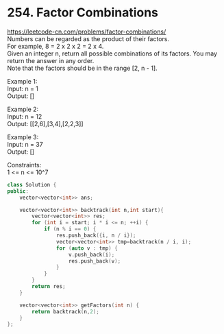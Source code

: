 # 254. Factor Combinations
https://leetcode-cn.com/problems/factor-combinations/  
Numbers can be regarded as the product of their factors.  
For example, 8 = 2 x 2 x 2 = 2 x 4.  
Given an integer n, return all possible combinations of its factors. You may return the answer in any order.  
Note that the factors should be in the range [2, n - 1].  

Example 1:  
Input: n = 1  
Output: []  

Example 2:  
Input: n = 12  
Output: [[2,6],[3,4],[2,2,3]]  

Example 3:  
Input: n = 37  
Output: []  

Constraints:  
1 <= n <= 10^7  

``` cpp
class Solution {
public:
    vector<vector<int>> ans;

    vector<vector<int>> backtrack(int n,int start){
        vector<vector<int>> res;
        for (int i = start; i * i <= n; ++i) {
            if (n % i == 0) {
                res.push_back({i, n / i});
                vector<vector<int>> tmp=backtrack(n / i, i);
                for (auto v : tmp) {
                    v.push_back(i);
                    res.push_back(v);
                }
            }
        }
        return res;
    }

    vector<vector<int>> getFactors(int n) {
        return backtrack(n,2);
    }
};
```
